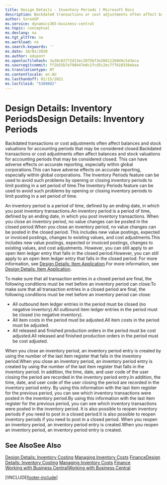 ```yaml
---
title: Design Details - Inventory Periods | Microsoft Docs
description: Backdated transactions or cost adjustments often affect balances and stock valuations for accounting periods that may be considered closed. This can have adverse effects on accurate reporting, especially within global corporations. The Inventory Periods feature can be used to avoid such problems by opening or closing inventory periods to limit posting in a set period of time.
author: SorenGP
ms.service: dynamics365-business-central
ms.topic: conceptual
ms.devlang: na
ms.tgt_pltfrm: na
ms.workload: na
ms.search.keywords: ''
ms.date: 10/01/2020
ms.author: edupont
ms.openlocfilehash: 3a38c82772d13ec2075bf3e2661126049c543eca
ms.sourcegitcommit: ff2b55b7e790447e0c1fcd5c2ec7f7610338ebaa
ms.translationtype: HT
ms.contentlocale: en-AU
ms.lasthandoff: 02/15/2021
ms.locfileid: "5389882"
---
```

# <a name="design-details-inventory-periods"></a><span data-ttu-id="73e3b-105">Design Details: Inventory Periods</span><span class="sxs-lookup"><span data-stu-id="73e3b-105">Design Details: Inventory Periods</span></span>
<span data-ttu-id="73e3b-106">Backdated transactions or cost adjustments often affect balances and stock valuations for accounting periods that may be considered closed.</span><span class="sxs-lookup"><span data-stu-id="73e3b-106">Backdated transactions or cost adjustments often affect balances and stock valuations for accounting periods that may be considered closed.</span></span> <span data-ttu-id="73e3b-107">This can have adverse effects on accurate reporting, especially within global corporations.</span><span class="sxs-lookup"><span data-stu-id="73e3b-107">This can have adverse effects on accurate reporting, especially within global corporations.</span></span> <span data-ttu-id="73e3b-108">The Inventory Periods feature can be used to avoid such problems by opening or closing inventory periods to limit posting in a set period of time.</span><span class="sxs-lookup"><span data-stu-id="73e3b-108">The Inventory Periods feature can be used to avoid such problems by opening or closing inventory periods to limit posting in a set period of time.</span></span>  

 <span data-ttu-id="73e3b-109">An inventory period is a period of time, defined by an ending date, in which you post inventory transactions.</span><span class="sxs-lookup"><span data-stu-id="73e3b-109">An inventory period is a period of time, defined by an ending date, in which you post inventory transactions.</span></span> <span data-ttu-id="73e3b-110">When you close an inventory period, no value changes can be posted in the closed period.</span><span class="sxs-lookup"><span data-stu-id="73e3b-110">When you close an inventory period, no value changes can be posted in the closed period.</span></span> <span data-ttu-id="73e3b-111">This includes new value postings, expected or invoiced postings, changes to existing values, and cost adjustments.</span><span class="sxs-lookup"><span data-stu-id="73e3b-111">This includes new value postings, expected or invoiced postings, changes to existing values, and cost adjustments.</span></span> <span data-ttu-id="73e3b-112">However, you can still apply to an open item ledger entry that falls in the closed period.</span><span class="sxs-lookup"><span data-stu-id="73e3b-112">However, you can still apply to an open item ledger entry that falls in the closed period.</span></span> <span data-ttu-id="73e3b-113">For more information, see [Design Details: Item Application](design-details-item-application.md).</span><span class="sxs-lookup"><span data-stu-id="73e3b-113">For more information, see [Design Details: Item Application](design-details-item-application.md).</span></span>  

 <span data-ttu-id="73e3b-114">To make sure that all transaction entries in a closed period are final, the following conditions must be met before an inventory period can close:</span><span class="sxs-lookup"><span data-stu-id="73e3b-114">To make sure that all transaction entries in a closed period are final, the following conditions must be met before an inventory period can close:</span></span>  

-   <span data-ttu-id="73e3b-115">All outbound item ledger entries in the period must be closed (no negative inventory).</span><span class="sxs-lookup"><span data-stu-id="73e3b-115">All outbound item ledger entries in the period must be closed (no negative inventory).</span></span>  
-   <span data-ttu-id="73e3b-116">All item costs in the period must be adjusted.</span><span class="sxs-lookup"><span data-stu-id="73e3b-116">All item costs in the period must be adjusted.</span></span>  
-   <span data-ttu-id="73e3b-117">All released and finished production orders in the period must be cost adjusted.</span><span class="sxs-lookup"><span data-stu-id="73e3b-117">All released and finished production orders in the period must be cost adjusted.</span></span>  

 <span data-ttu-id="73e3b-118">When you close an inventory period, an inventory period entry is created by using the number of the last item register that falls in the inventory period.</span><span class="sxs-lookup"><span data-stu-id="73e3b-118">When you close an inventory period, an inventory period entry is created by using the number of the last item register that falls in the inventory period.</span></span> <span data-ttu-id="73e3b-119">In addition, the time, date, and user code of the user closing the period are recorded in the inventory period entry.</span><span class="sxs-lookup"><span data-stu-id="73e3b-119">In addition, the time, date, and user code of the user closing the period are recorded in the inventory period entry.</span></span> <span data-ttu-id="73e3b-120">By using this information with the last item register for the previous period, you can see which inventory transactions were posted in the inventory period.</span><span class="sxs-lookup"><span data-stu-id="73e3b-120">By using this information with the last item register for the previous period, you can see which inventory transactions were posted in the inventory period.</span></span> <span data-ttu-id="73e3b-121">It is also possible to reopen inventory periods if you need to post in a closed period.</span><span class="sxs-lookup"><span data-stu-id="73e3b-121">It is also possible to reopen inventory periods if you need to post in a closed period.</span></span> <span data-ttu-id="73e3b-122">When you reopen an inventory period, an inventory period entry is created.</span><span class="sxs-lookup"><span data-stu-id="73e3b-122">When you reopen an inventory period, an inventory period entry is created.</span></span>  

## <a name="see-also"></a><span data-ttu-id="73e3b-123">See Also</span><span class="sxs-lookup"><span data-stu-id="73e3b-123">See Also</span></span>  
 <span data-ttu-id="73e3b-124">[Design Details: Inventory Costing](design-details-inventory-costing.md) [Managing Inventory Costs](finance-manage-inventory-costs.md) [Finance](finance.md)</span><span class="sxs-lookup"><span data-stu-id="73e3b-124">[Design Details: Inventory Costing](design-details-inventory-costing.md) [Managing Inventory Costs](finance-manage-inventory-costs.md) [Finance](finance.md)</span></span>  
 [<span data-ttu-id="73e3b-125">Working with Business Central</span><span class="sxs-lookup"><span data-stu-id="73e3b-125">Working with Business Central</span></span>](ui-work-product.md)


[!INCLUDE[footer-include](includes/footer-banner.md)]
